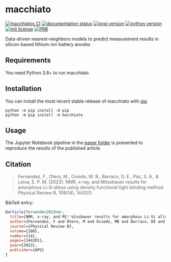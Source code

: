 # macchiato

[![macchiatos CI](https://github.com/fernandezfran/macchiato/actions/workflows/CI.yml/badge.svg)](https://github.com/fernandezfran/macchiato/actions/workflows/CI.yml)
[![documentation status](https://readthedocs.org/projects/macchiato/badge/?version=latest)](https://macchiato.readthedocs.io/en/latest/?badge=latest)
[![pypi version](https://img.shields.io/pypi/v/macchiato)](https://pypi.org/project/macchiato/)
[![python version](https://img.shields.io/badge/python-3.8%2B-4584b6)](https://www.python.org/)
[![mit license](https://img.shields.io/badge/License-MIT-ffde57)](https://github.com/fernandezfran/macchiato/blob/main/LICENSE)
[![PRB](https://img.shields.io/badge/PhysRevB-108.144201-b31033)](https://doi.org/10.1103/PhysRevB.108.144201)

Data-driven nearest-neighbors models to predict measurement results in 
silicon-based lithium-ion battery anodes


## Requirements

You need Python 3.8+ to run macchiato.


## Installation

You can install the most recent stable release of macchiato with 
[pip](https://pip.pypa.io/en/latest/)

```
python -m pip install -U pip
python -m pip install -U macchiato
```


## Usage

The Jupyter Notebook pipeline in the 
[paper folder](https://github.com/fernandezfran/macchiato/tree/main/paper) 
is presented to reproduce the results of the published article.


## Citation

> Fernandez, F., Otero, M., Oviedo, M. B., Barraco, D. E., Paz, S. A., & Leiva, 
> E. P. M. (2023). NMR, x-ray, and Mössbauer results for amorphous Li-Si alloys 
> using density functional tight-binding method. Physical Review B, 108(14), 144201. 

BibTeX entry:

```bibtex
@article{fernandez2023nmr,
  title={NMR, x-ray, and M{\"o}ssbauer results for amorphous Li-Si alloys using density functional tight-binding method},
  author={Fernandez, F and Otero, M and Oviedo, MB and Barraco, DE and Paz, SA and Leiva, EPM},
  journal={Physical Review B},
  volume={108},
  number={14},
  pages={144201},
  year={2023},
  publisher={APS}
}
```
